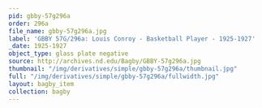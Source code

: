 ```yaml
---
pid: gbby-57g296a
order: 296a
file_name: gbby-57g296a.jpg
label: 'GBBY 57G/296a: Louis Conroy - Basketball Player - 1925-1927'
_date: 1925-1927
object_type: glass plate negative
source: http://archives.nd.edu/Bagby/GBBY-57g296a.jpg
thumbnail: "/img/derivatives/simple/gbby-57g296a/thumbnail.jpg"
full: "/img/derivatives/simple/gbby-57g296a/fullwidth.jpg"
layout: bagby_item
collection: bagby
---
```

